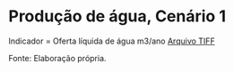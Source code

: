 # Produção de água, Cenário 1

Indicador = Oferta líquida de água m3/ano
[Arquivo TIFF](AWY_Realizedsuplly_C1.tif)

Fonte: Elaboração própria.